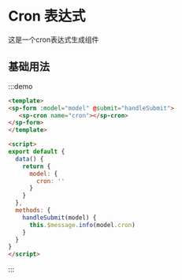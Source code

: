 # Cron 表达式

这是一个cron表达式生成组件

## 基础用法

:::demo
```html
<template>
<sp-form :model="model" @submit="handleSubmit">
   <sp-cron name="cron"></sp-cron>
</sp-form>
</template>

<script>
export default {
  data() {
    return {
      model: {
        cron: ''
      }
    }
  },
  methods: {
    handleSubmit(model) {
      this.$message.info(model.cron)
    }
  }
}
</script>

```
:::
